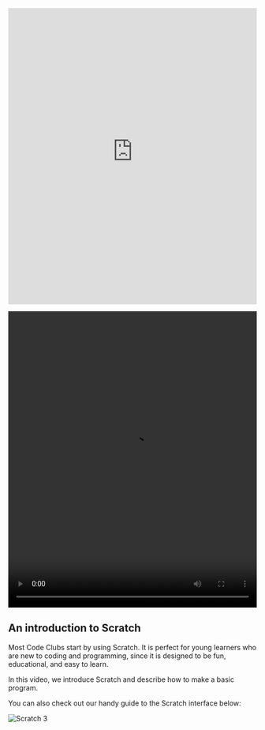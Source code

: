 <iframe width="100%" height="600" src="https://rpf-futurelearn.s3.eu-west-1.amazonaws.com/CC+vol+training+/step1_12+intro+to+scratch.mp4" title="Code Club Introduction video" frameborder="0" allow="accelerometer; autoplay; clipboard-write; encrypted-media; gyroscope; picture-in-picture" allowfullscreen></iframe>

<video width="100%" height="600" id="Introduction video" controls preload="metadata"
  source src="https://rpf-futurelearn.s3.eu-west-1.amazonaws.com/CC+vol+training+/step1_12+intro+to+scratch.mp4" type="video/mp4" >
  <track
    label="English"
    kind="subtitles"
    srclang="en"
    src="https://rpf-futurelearn.s3.eu-west-1.amazonaws.com/CC+vol+training+/1_11_Scratch_screen_cast.vtt"
    default />
  <track
    label="Francais"
    kind="subtitles"
    srclang="fr"
    src="https://rpf-futurelearn.s3.eu-west-1.amazonaws.com/CC+vol+training+/1_13_Scratch_screen_cast_French__France__reviewed.vtt" />
  <track
    label="Español"
    kind="subtitles"
    srclang="es"
    src="https://rpf-futurelearn.s3.eu-west-1.amazonaws.com/CC+vol+training+/1_13_Scratch_screen_cast_Spanish__Spain__reviewed.vtt" />
  <track
    label="Italiano"
    kind="subtitles"
    srclang="es"
    src="https://rpf-futurelearn.s3.eu-west-1.amazonaws.com/CC+vol+training+/1_13_Scratch_screen_cast_Italian_reviewed.vtt" />
  <track
    label="Portugues"
    kind="subtitles"
    srclang="pr"
    src="https://rpf-futurelearn.s3.eu-west-1.amazonaws.com/CC+vol+training+/1_13_Scratch_screen_cast_Portuguese__Brazil__reviewed.vtt" />
</video>

## An introduction to Scratch

Most Code Clubs start by using Scratch. It is perfect for young learners who are new to coding and programming, since it is designed to be fun, educational, and easy to learn.

In this video, we introduce Scratch and describe how to make a basic program.

You can also check out our handy guide to the Scratch interface below:

![Scratch 3](https://s3-eu-west-1.amazonaws.com/downloads.codeclub.org.uk/Scratch3InterfaceGuide.png)

